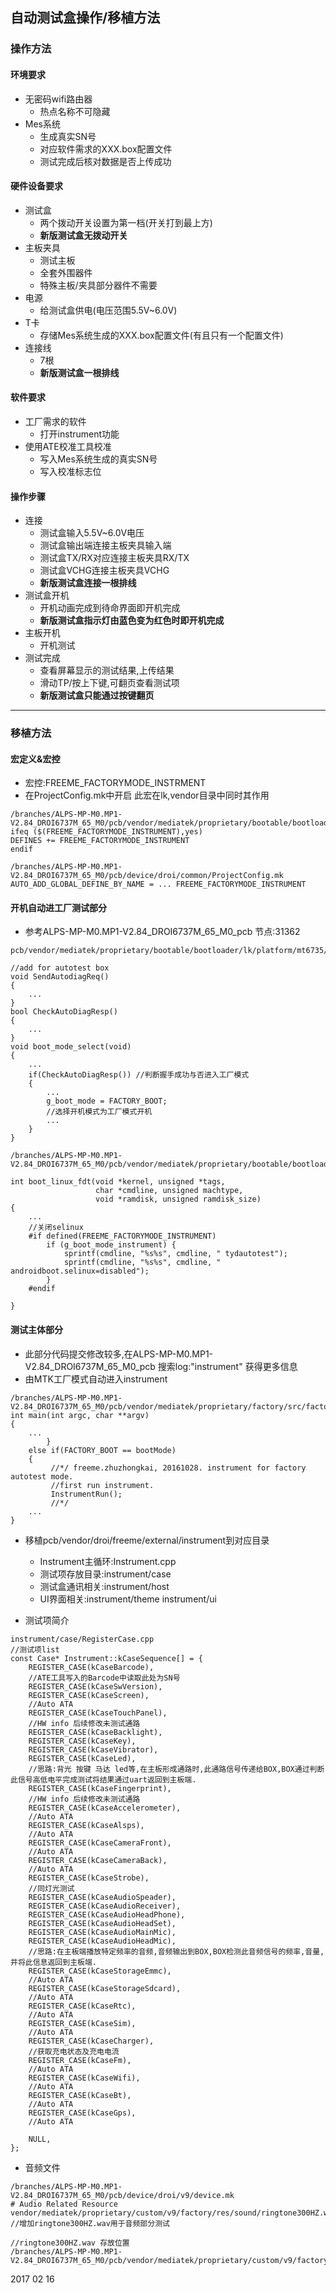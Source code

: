 ## 自动测试盒操作/移植方法

### 操作方法

#### 环境要求
- 无密码wifi路由器
    - 热点名称不可隐藏
- Mes系统
    - 生成真实SN号
    - 对应软件需求的XXX.box配置文件
    - 测试完成后核对数据是否上传成功

#### 硬件设备要求
- 测试盒
    - 两个拨动开关设置为第一档(开关打到最上方)
    - **新版测试盒无拨动开关**
- 主板夹具
    - 测试主板
    - 全套外围器件
    - 特殊主板/夹具部分器件不需要
- 电源
    - 给测试盒供电(电压范围5.5V~6.0V)
- T卡
    - 存储Mes系统生成的XXX.box配置文件(有且只有一个配置文件)
- 连接线
    - 7根
    - **新版测试盒一根排线**

#### 软件要求
- 工厂需求的软件
    - 打开instrument功能
- 使用ATE校准工具校准
    - 写入Mes系统生成的真实SN号
    - 写入校准标志位

#### 操作步骤
- 连接
    - 测试盒输入5.5V~6.0V电压
    - 测试盒输出端连接主板夹具输入端
    - 测试盒TX/RX对应连接主板夹具RX/TX
    - 测试盒VCHG连接主板夹具VCHG
    - **新版测试盒连接一根排线**
- 测试盒开机
    - 开机动画完成到待命界面即开机完成
    - **新版测试盒指示灯由蓝色变为红色时即开机完成**
- 主板开机
    - 开机测试
- 测试完成
    - 查看屏幕显示的测试结果,上传结果
    - 滑动TP/按上下键,可翻页查看测试项
    - **新版测试盒只能通过按键翻页**

---
### 移植方法

#### 宏定义&宏控
- 宏控:FREEME_FACTORYMODE_INSTRMENT
- 在ProjectConfig.mk中开启 此宏在lk,vendor目录中同时其作用
```
/branches/ALPS-MP-M0.MP1-V2.84_DROI6737M_65_M0/pcb/vendor/mediatek/proprietary/bootable/bootloader/lk/makefile
ifeq ($(FREEME_FACTORYMODE_INSTRUMENT),yes)
DEFINES += FREEME_FACTORYMODE_INSTRUMENT
endif

/branches/ALPS-MP-M0.MP1-V2.84_DROI6737M_65_M0/pcb/device/droi/common/ProjectConfig.mk
AUTO_ADD_GLOBAL_DEFINE_BY_NAME = ... FREEME_FACTORYMODE_INSTRUMENT

```
#### 开机自动进工厂测试部分
- 参考ALPS-MP-M0.MP1-V2.84_DROI6737M_65_M0_pcb 节点:31362

```
pcb/vendor/mediatek/proprietary/bootable/bootloader/lk/platform/mt6735/boot_mode.c

//add for autotest box
void SendAutodiagReq()
{
    ...
}
bool CheckAutoDiagResp()
{
    ...    
}
void boot_mode_select(void)
{
    ...
    if(CheckAutoDiagResp())	//判断握手成功与否进入工厂模式
    {
        ...        
        g_boot_mode = FACTORY_BOOT; 
		//选择开机模式为工厂模式开机
        ...
    }
}

/branches/ALPS-MP-M0.MP1-V2.84_DROI6737M_65_M0/pcb/vendor/mediatek/proprietary/bootable/bootloader/lk/app/mt_boot/mt_boot.c

int boot_linux_fdt(void *kernel, unsigned *tags,
                   char *cmdline, unsigned machtype,
                   void *ramdisk, unsigned ramdisk_size)
{
    ...
    //关闭selinux
    #if defined(FREEME_FACTORYMODE_INSTRUMENT)
        if (g_boot_mode_instrument) {
            sprintf(cmdline, "%s%s", cmdline, " tydautotest");
            sprintf(cmdline, "%s%s", cmdline, " androidboot.selinux=disabled");
        }
    #endif

}
```



#### 测试主体部分
- 此部分代码提交修改较多,在ALPS-MP-M0.MP1-V2.84_DROI6737M_65_M0_pcb 搜索log:"instrument" 获得更多信息
- 由MTK工厂模式自动进入instrument
```
/branches/ALPS-MP-M0.MP1-V2.84_DROI6737M_65_M0/pcb/vendor/mediatek/proprietary/factory/src/factory.cpp
int main(int argc, char **argv)
{
    ...
        }
    else if(FACTORY_BOOT == bootMode)
    {
		 //*/ freeme.zhuzhongkai, 20161028. instrument for factory autotest mode.
		 //first run instrument.
		 InstrumentRun();
		 //*/
    ...
}

```
- 移植pcb/vendor/droi/freeme/external/instrument到对应目录
    - Instrument主循环:Instrument.cpp
    - 测试项存放目录:instrument/case
    - 测试盒通讯相关:instrument/host
    - UI界面相关:instrument/theme instrument/ui
    
- 测试项简介
```
instrument/case/RegisterCase.cpp
//测试项list
const Case* Instrument::kCaseSequence[] = {
    REGISTER_CASE(kCaseBarcode),
    //ATE工具写入的Barcode中读取此处为SN号
    REGISTER_CASE(kCaseSwVersion),
    REGISTER_CASE(kCaseScreen),
    //Auto ATA
    REGISTER_CASE(kCaseTouchPanel),
    //HW info 后续修改未测试通路
    REGISTER_CASE(kCaseBacklight),
    REGISTER_CASE(kCaseKey),
    REGISTER_CASE(kCaseVibrator),
    REGISTER_CASE(kCaseLed),
    //思路:背光 按键 马达 led等,在主板形成通路时,此通路信号传递给BOX,BOX通过判断此信号高低电平完成测试将结果通过uart返回到主板端.
    REGISTER_CASE(kCaseFingerprint),
    //HW info 后续修改未测试通路
    REGISTER_CASE(kCaseAccelerometer),
    //Auto ATA
    REGISTER_CASE(kCaseAlsps),
    //Auto ATA
    REGISTER_CASE(kCaseCameraFront),
    //Auto ATA
    REGISTER_CASE(kCaseCameraBack),
    //Auto ATA
    REGISTER_CASE(kCaseStrobe),
    //同灯光测试
    REGISTER_CASE(kCaseAudioSpeader),
    REGISTER_CASE(kCaseAudioReceiver),
    REGISTER_CASE(kCaseAudioHeadPhone),
    REGISTER_CASE(kCaseAudioHeadSet),
    REGISTER_CASE(kCaseAudioMainMic),
    REGISTER_CASE(kCaseAudioHeadMic),
    //思路:在主板端播放特定频率的音频,音频输出到BOX,BOX检测此音频信号的频率,音量,并将此信息返回到主板端.
    REGISTER_CASE(kCaseStorageEmmc),
    //Auto ATA
    REGISTER_CASE(kCaseStorageSdcard),
    //Auto ATA
    REGISTER_CASE(kCaseRtc),
    //Auto ATA
    REGISTER_CASE(kCaseSim),
    //Auto ATA
    REGISTER_CASE(kCaseCharger),
    //获取充电状态及充电电流
    REGISTER_CASE(kCaseFm),
    //Auto ATA
    REGISTER_CASE(kCaseWifi),
    //Auto ATA
    REGISTER_CASE(kCaseBt),
    //Auto ATA
    REGISTER_CASE(kCaseGps),
    //Auto ATA

    NULL,
};
```
- 音频文件
```
/branches/ALPS-MP-M0.MP1-V2.84_DROI6737M_65_M0/pcb/device/droi/v9/device.mk
# Audio Related Resource
vendor/mediatek/proprietary/custom/v9/factory/res/sound/ringtone300HZ.wav:system/res/sound/ringtone300HZ.wav
//增加ringtone300HZ.wav用于音频部分测试

//ringtone300HZ.wav 存放位置
/branches/ALPS-MP-M0.MP1-V2.84_DROI6737M_65_M0/pcb/vendor/mediatek/proprietary/custom/v9/factory/res/sound/ringtone300HZ.wav
```


2017 02 16